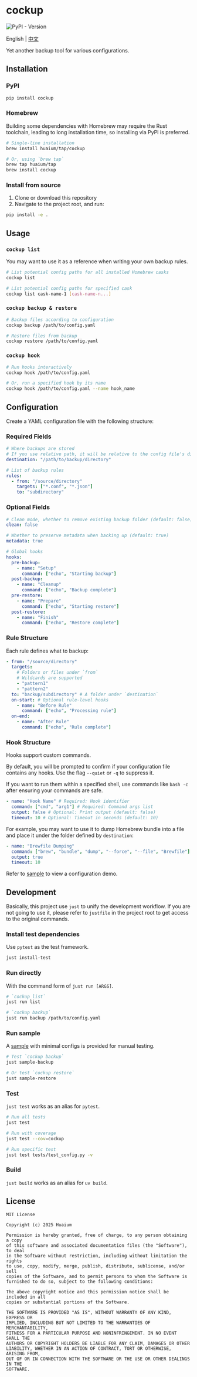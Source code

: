 # cockup

![PyPI - Version](https://img.shields.io/pypi/v/cockup?link=https%3A%2F%2Fpypi.org%2Fproject%2Fcockup%2F)

English | [中文](README_zh-cn.md)

Yet another backup tool for various configurations.

## Installation

### PyPI

```bash
pip install cockup
```

### Homebrew

Building some dependencies with Homebrew may require the Rust toolchain, leading to long installation time, so installing via PyPI is preferred.

```bash
# Single-line installation
brew install huaium/tap/cockup

# Or, using `brew tap`
brew tap huaium/tap
brew install cockup
```

### Install from source

1. Clone or download this repository
2. Navigate to the project root, and run:

```bash
pip install -e .
```

## Usage

### `cockup list`

You may want to use it as a reference when writing your own backup rules.

```bash
# List potential config paths for all installed Homebrew casks
cockup list

# List potential config paths for specified cask
cockup list cask-name-1 [cask-name-n...]
```

### `cockup backup & restore`

```bash
# Backup files according to configuration
cockup backup /path/to/config.yaml

# Restore files from backup
cockup restore /path/to/config.yaml
```

### `cockup hook`

```bash
# Run hooks interactively
cockup hook /path/to/config.yaml

# Or, run a specified hook by its name
cockup hook /path/to/config.yaml --name hook_name
```

## Configuration

Create a YAML configuration file with the following structure:

### Required Fields

```yaml
# Where backups are stored
# If you use relative path, it will be relative to the config file's directory
destination: "/path/to/backup/directory"

# List of backup rules
rules:
  - from: "/source/directory"
    targets: ["*.conf", "*.json"]
    to: "subdirectory"
```

### Optional Fields

```yaml
# Clean mode, whether to remove existing backup folder (default: false)
clean: false

# Whether to preserve metadata when backing up (default: true)
metadata: true

# Global hooks
hooks:
  pre-backup:
    - name: "Setup"
      command: ["echo", "Starting backup"]
  post-backup:
    - name: "Cleanup"
      command: ["echo", "Backup complete"]
  pre-restore:
    - name: "Prepare"
      command: ["echo", "Starting restore"]
  post-restore:
    - name: "Finish"
      command: ["echo", "Restore complete"]
```

### Rule Structure

Each rule defines what to backup:

```yaml
- from: "/source/directory"
  targets:
    # Folders or files under `from`
    # Wildcards are supported
    - "pattern1"
    - "pattern2"
  to: "backup/subdirectory" # A folder under `destination`
  on-start: # Optional rule-level hooks
    - name: "Before Rule"
      command: ["echo", "Processing rule"]
  on-end:
    - name: "After Rule"
      command: ["echo", "Rule complete"]
```

### Hook Structure

Hooks support custom commands.

By default, you will be prompted to confirm if your configuration file contains any hooks. Use the flag `--quiet` or `-q` to suppress it.

If you want to run them within a specified shell, use commands like `bash -c` after ensuring your commands are safe.

```yaml
- name: "Hook Name" # Required: Hook identifier
  command: ["cmd", "arg1"] # Required: Command args list
  output: false # Optional: Print output (default: false)
  timeout: 10 # Optional: Timeout in seconds (default: 10)
```

For example, you may want to use it to dump Homebrew bundle into a file and place it under the folder defined by `destination`:

```yaml
- name: "Brewfile Dumping"
  command: ["brew", "bundle", "dump", "--force", "--file", "Brewfile"]
  output: true
  timeout: 10
```

Refer to [sample](sample) to view a configuration demo.

## Development

Basically, this project use `just` to unify the development workflow. If you are not going to use it, please refer to `justfile` in the project root to get access to the original commands.

### Install test dependencies

Use `pytest` as the test framework.

```bash
just install-test
```

### Run directly

With the command form of `just run [ARGS]`.

```bash
# `cockup list`
just run list

# `cockup backup`
just run backup /path/to/config.yaml
```

### Run sample

A [sample](sample) with minimal configs is provided for manual testing.

```bash
# Test `cockup backup`
just sample-backup

# Or test `cockup restore`
just sample-restore
```

### Test

`just test` works as an alias for `pytest`.

```bash
# Run all tests
just test

# Run with coverage
just test --cov=cockup

# Run specific test
just test tests/test_config.py -v
```

### Build

`just build` works as an alias for `uv build`.

## License

```
MIT License

Copyright (c) 2025 Huaium

Permission is hereby granted, free of charge, to any person obtaining a copy
of this software and associated documentation files (the "Software"), to deal
in the Software without restriction, including without limitation the rights
to use, copy, modify, merge, publish, distribute, sublicense, and/or sell
copies of the Software, and to permit persons to whom the Software is
furnished to do so, subject to the following conditions:

The above copyright notice and this permission notice shall be included in all
copies or substantial portions of the Software.

THE SOFTWARE IS PROVIDED "AS IS", WITHOUT WARRANTY OF ANY KIND, EXPRESS OR
IMPLIED, INCLUDING BUT NOT LIMITED TO THE WARRANTIES OF MERCHANTABILITY,
FITNESS FOR A PARTICULAR PURPOSE AND NONINFRINGEMENT. IN NO EVENT SHALL THE
AUTHORS OR COPYRIGHT HOLDERS BE LIABLE FOR ANY CLAIM, DAMAGES OR OTHER
LIABILITY, WHETHER IN AN ACTION OF CONTRACT, TORT OR OTHERWISE, ARISING FROM,
OUT OF OR IN CONNECTION WITH THE SOFTWARE OR THE USE OR OTHER DEALINGS IN THE
SOFTWARE.
```
